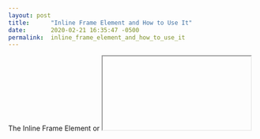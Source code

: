 ```yaml
---
layout: post
title:      "Inline Frame Element and How to Use It"
date:       2020-02-21 16:35:47 -0500
permalink:  inline_frame_element_and_how_to_use_it
---
```



The Inline Frame Element or <iframe> as it appears in code, is a designation of a nested browsing context.  

Each nested browsing context has its own session history and document.  The context that embeds other nested contexts is called the parent, and the top most level is usually the browser, and represented by the Window object.  

There are a few specific cases when it's better to use iframes than other options.  If you need to section off a piece of a website because it has its own function that is distinctly different from the rest, such as mapping the location of a building, an iframe might work.  It should not be used to display common objects such as photos, as other tools are better suited for that purpose.  

